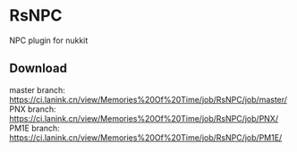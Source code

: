 # RsNPC
NPC plugin for nukkit
## Download
master branch: https://ci.lanink.cn/view/Memories%20Of%20Time/job/RsNPC/job/master/  
PNX branch: https://ci.lanink.cn/view/Memories%20Of%20Time/job/RsNPC/job/PNX/  
PM1E branch: https://ci.lanink.cn/view/Memories%20Of%20Time/job/RsNPC/job/PM1E/  
